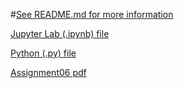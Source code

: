 #[See README.md for more information](https://github.com/deja-monet/IntroToProg-Python-Mod06/blob/main/README.md)

[Jupyter Lab (.ipynb) file](https://github.com/deja-monet/IntroToProg-Python-Mod06/blob/main/Assignment06.ipynb)

[Python (.py) file](https://github.com/deja-monet/IntroToProg-Python-Mod06/blob/main/Assignment06.py)

[Assignment06 pdf](https://github.com/deja-monet/IntroToProg-Python-Mod06/blob/main/Monet_Deja_FOP-Su2022_Assignment06.pdf)
